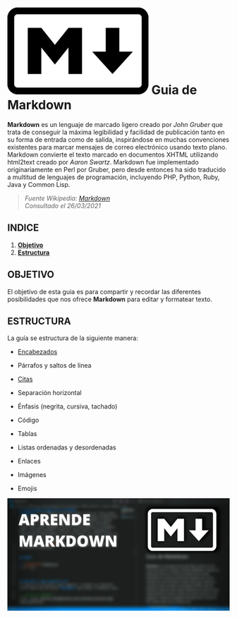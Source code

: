 # ![Logo Markdown][logo] Guia de Markdown
**Markdown** es un lenguaje de marcado ligero creado por *John Gruber* que trata de conseguir la máxima legibilidad y facilidad de publicación tanto en su forma de entrada como de salida, inspirándose en muchas convenciones existentes para marcar mensajes de correo electrónico usando texto plano. Markdown convierte el texto marcado en documentos XHTML utilizando html2text creado por *Aaron Swartz*. Markdown fue implementado originariamente en Perl por Gruber, pero desde entonces ha sido traducido a multitud de lenguajes de programación, incluyendo PHP, Python, Ruby, Java y Common Lisp.
>_Fuente Wikipedia: [Markdown](https://es.wikipedia.org/wiki/Markdown)  
Consultado el 26/03/2021_
  


## INDICE

1. [**Objetivo**](#objetivo)
2. [**Estructura**](#estructura)

  

## OBJETIVO <a name="objetivo"></a>
El objetivo de esta guia es para compartir y recordar las diferentes posibilidades que nos ofrece **Markdown** para editar y formatear texto.


## ESTRUCTURA <a name="estructura"></a>
La guía se estructura de la siguiente manera:  
- [Encabezados](https://github.com/miguelmtnezz/Guia-Markdown/blob/main/content/encabezados.md)
- Párrafos y saltos de linea
- [Citas](https://github.com/miguelmtnezz/Guia-Markdown/blob/main/content/citas.md)
- Separación horizontal
- Énfasis (negrita, cursiva, tachado)

  
  
  
  
  
  
  
  
  
  
  
- Código
- Tablas
- Listas ordenadas y desordenadas
- Enlaces
- Imágenes
- Emojis

![banner]

<!--GALERIA DE IMAGENES-->
[logo]: https://github.com/miguelmtnezz/Guia-Markdown/blob/main/img/logo.png?raw=true
[banner]: https://github.com/miguelmtnezz/Guia-Markdown/blob/main/img/miniatura.png?raw=true
